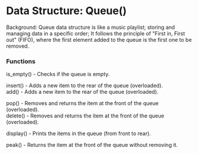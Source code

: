 # Data Structure: Queue()

Background: Queue data structure is like a music playlist; storing and managing data in a specific order; It follows the principle of "First in, First out" (FIFO), where the first element added to the queue is the first one to be removed. 

### Functions
is_empty() - Checks if the queue is empty.

insert() - Adds a new item to the rear of the queue (overloaded).\
add() - Adds a new item to the rear of the queue (overloaded).

pop() - Removes and returns the item at the front of the queue (overloaded).\
delete() - Removes and returns the item at the front of the queue (overloaded).

display() - Prints the items in the queue (from front to rear).

peak() - Returns the item at the front of the queue without removing it.
